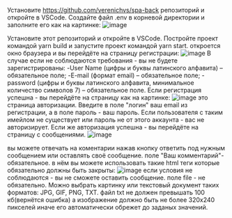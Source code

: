 
Установите https://github.com/verenichvs/spa-back репозиторий и откройте в VSCode. Создайте файл .env в корневой директории и заполните его как на картинке:
![image](https://github.com/verenichvs/spa-front/assets/115184978/2e94e075-b62a-43e5-9c61-4828f58615db)

  Установите этот репозиторий и откройте в VSCode. Постройте проект командой yarn build и запустите проект командой yarn start. откроется окно браузера и вы перейдёте на страницу регистрации:
  ![image](https://github.com/verenichvs/spa-front/assets/115184978/ce1cadc5-a54b-4675-821a-830ab8736811)
В случае если не соблюдаются требования - вы не будете зарегистрированы: -User Name (цифры и буквы латинского алфавита) – обязательное поле; -E-mail (формат email) – обязательное поле; -password (цифры и буквы латинского алфавита, минимальное количество символов 7) – обязательное поле. Если регистрация успешна - вы перейдёте на страницу как на картинке:
![image](https://github.com/verenichvs/spa-front/assets/115184978/a5fb3b1a-b216-473f-82a2-46b1c1ee1b4d)
это страница авторизации. Введите в поле "логин" ваш email из регистрации, а в поле пароль - ваш пароль. Если пользователя с таким имейлом не существует или пароль не от этого аккаунта - вас не авторизирует. Если же авторизация успешна - вы перейдёте на страницу с сообщениями. 
![image](https://github.com/verenichvs/spa-front/assets/115184978/4b20eb6c-856f-41b0-86a0-d59f9a559008)

вы можете отвечать на коментарии нажав кнопку ответить под нужным сообщением или оставлять своё сообщение. поле "Ваш комментарий"- обязательное. в нём вы можете использовать такие html теги которые обязательно должны быть закрыты: ![image](https://github.com/verenichvs/spa-front/assets/115184978/da4290f6-69e5-4993-9b7d-dd3fb77aea6e)
 если условия не соблюдаются - вы не сможете оставить сообщение. поле file - не обязательно. Можно выбрать картинку или текстовый документ таких форматов: JPG, GIF, PNG, TXT. файл txt не должен превышать 100 кб(вернётся ошибка) а изображение должно быть не более 320х240 пикселей иначе его автоматически обрежет до заданых значений. 
